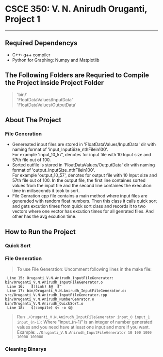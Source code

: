 # CSCE 350: V. N. Anirudh Oruganti, Project 1 
---

## Required Dependencys

- C++: g++ compiler <br />
- Python for Graphing: Numpy and Matplotlib <br />


## The Following Folders are Requried to Compile the Project inside Project Folder
 
> 'bin/' <br />
> 'FloatDataValues/InputData' <br />
> 'FloatDataValues/OutputData' <br />


## About The Project

### File Generation

- Genereated input files are stored in 'FloatDataValues/InputData' dir with naming format of 'input_InputSize_nthFilein100'. <br />
For example 'input_10_57', denotes for input file with 10 Input size and 57th file out of 100. <br />
- Sorted outfile is stored in 'FloatDataValues/OutputData' dir with naming format of 'output_InputSize_nthFilein100'. <br />
For example 'output_10_57', denotes for output file with 10 Input size and 57th file out of 100. In the output file, the first line containes sorted values from the input file and the second line containes the execution time in miliseconds it took to sort. <br />
- File Genration cpp file contains a main method where input files are generaded with random float numbers. Then this class it calls quick sort and gets excution times from quick sort class and records it to two vectors where one vector has excution times for all genrated files. And other has the avg excution time. <br />



## How to Run the Project

### Quick Sort
> 

### File Generation
> To use File Generation: Uncomment following lines in the make file: <br />
>
	 Line 15: Oruganti_V.N.Anirudh_InputFileGenerator: bin/Oruganti_V.N.Anirudh_InputFileGenerator.o
	 Line 16: 	$(link) $@  $^ 
	 Line 17: bin/Oruganti_V.N.Anirudh_InputFileGenerator.o: src/Oruganti_V.N.Anirudh_InputFileGenerator.cpp  bin/Oruganti_V.N.Anirudh_NumberGenrator.o bin/Oruganti_V.N.Anirudh_QuickSort.o 
	 Line 18: 	$(compile) $< -o $@
> Run `./Oruganti_V.N.Anirudh_InputFileGenerator input_0 input_1 input_(n-1)`: Where "input_(n-1)" is an integer of number generated values and you need have at least one input and more if you want. <br />
> Example: `./Oruganti_V.N.Anirudh_InputFileGenerator 10 100 1000 10000 100000` <br />

### Cleaning Binarys 


